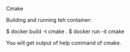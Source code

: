 Cmake 

Building and running teh container:

$ docker build -t cmake .
$ docker run -it cmake 

You will get output of help command of cmake.

